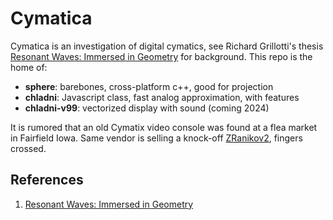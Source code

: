 # Cymatica

Cymatica is an investigation of digital cymatics, see Richard Grillotti's thesis [Resonant Waves: Immersed in Geometry](https://escholarship.org/uc/item/7745j4fh) for background. This repo is the home of:

- **sphere**: barebones, cross-platform c++, good for projection
- **chladni**: Javascript class, fast analog approximation, with features
- **chladni-v99**: vectorized display with sound (coming 2024)

It is rumored that an old Cymatix video console was found at a flea market in Fairfield Iowa. Same vendor is selling a knock-off [ZRanikov2](./investigations/sightings/02.png), fingers crossed.

## References

1. [Resonant Waves: Immersed in Geometry](https://escholarship.org/uc/item/7745j4fh)

